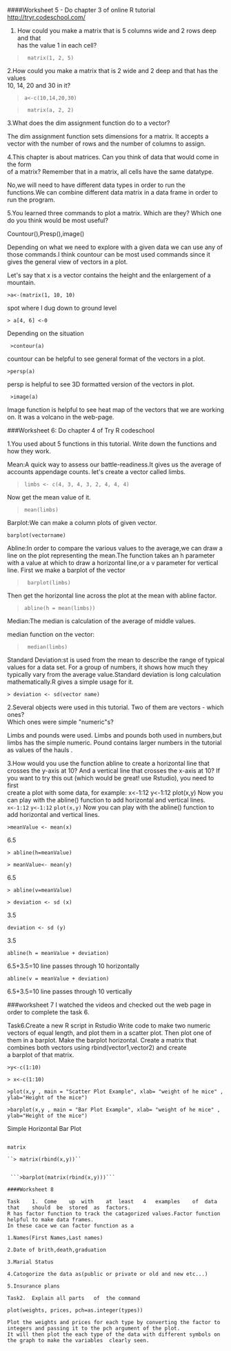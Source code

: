 ####Worksheet	5 - Do	chapter	3	of	online	R	tutorial	
http://tryr.codeschool.com/

1.	How	could	you	make	a	matrix	that	is	5	columns	wide	and	2	rows	deep	and	that	
has	the	value	1	in	each	cell?	

>``` matrix(1, 2, 5)```

2.How	could	you	make	a	matrix	that	is	2	wide	and	2	deep	and	that	has	the	values	
10,	14,	20	and	30	in	it?	
 
>```a<-c(10,14,20,30)```

>``` matrix(a, 2, 2)```

3.What	does	the	dim	assignment	function	do	to	a	vector?	

The dim assignment function sets dimensions for a matrix. It accepts a vector with the number of rows and the number of columns to assign.

4.This	chapter	is	about	matrices.	Can	you	think	of	data	that	would	come	in	the	form	
of	a	matrix?	Remember	that	in	a	matrix,	all	cells	have	the	same	datatype.	

No,we will need to have different data types in order to run the functions.We can combine different data matrix in a data frame in order to run the program.

5.You	learned	three	commands	to	plot	a	matrix.	Which	are	they?	Which	one	do	you	
think	would	be	most	useful?

Countour(),Presp(),image()

Depending on what we need to explore with a given data  we can use any of those commands.I think countour can be  most used commands since it gives the general view of vectors in a plot.

Let's say that x is a vector contains the height and the enlargement of a mountain.

```>a<-(matrix(1, 10, 10)```

spot where I dug down to ground level

```> a[4, 6] <-0```


Depending on the situation

``` >contour(a)```

countour can be helpful to see general format of the vectors in a plot.

```>persp(a)```

persp is helpful to see 3D formatted version of the vectors in plot.


``` >image(a)```

Image function is helpful to see heat map of the vectors that we are working on.
It was a volcano in the web-page.



###Worksheet	6:	Do	chapter	4	of	Try	R	codeschool	

1.You	used	about	5	functions	in	this	tutorial.		Write	down	the	functions	and	how	
they	work.	

Mean:A quick way to assess our battle-readiness.It gives us the average of  accounts appendage counts.
let's create a vector called limbs.
>```limbs <- c(4, 3, 4, 3, 2, 4, 4, 4)```

Now get the mean value of it.

> ```mean(limbs)```

Barplot:We can make a column plots of given vector.

```barplot(vectorname)```

Abline:In order to compare the various values to the average,we can draw a line on the plot representing the mean.The function takes an h parameter with a value at which to draw a horizontal line,or a v parameter for vertical line.
First we make a barplot of the vector 

>``` barplot(limbs)```

Then get the horizontal line across the plot at the mean with abline factor.

>```abline(h = mean(limbs))```

Median:The median is calculation of the average of middle values.

median function on the vector:

>``` median(limbs)```


Standard Deviation:st is used from the mean to describe the range of typical values for a data set. For a group of numbers, it shows how much they typically vary from the average value.Standard deviation is long calculation mathematically.R gives a simple usage for it. 

```> deviation <- sd(vector name)```

2.Several	objects	were	used	in	this	tutorial.	Two	of	them	are	vectors	- which	ones?	
Which	ones	were	simple	"numeric"s?	

Limbs and pounds were used.
Limbs and pounds both used in numbers,but limbs has the simple numeric.
Pound contains larger numbers in the tutorial as values of the hauls . 


3.How	would	you	use	the	function	abline	to	create	a	horizontal	line	that	crosses	the	
y-axis	at	10?	And	a	vertical	line	that	crosses	the	x-axis	at	10?
If	you	want	to	try	this	out (which	would	be	great!	use	Rstudio),	you	need	to	first	
create	a	plot	with	some	data,	for	example:
x<-1:12
y<-1:12
plot(x,y)
Now	you	can	play	with	the	abline()	function	to	add	horizontal	and	vertical	lines.	
```x<-1:12```
```y<-1:12```
```plot(x,y)```
Now	you	can	play	with	the	abline()	function	to	add	horizontal	and	vertical	lines.	

```>meanValue <- mean(x)```

6.5

```> abline(h=meanValue)```

```> meanValue<- mean(y)```

6.5

```> abline(v=meanValue)```

``> deviation <- sd (x) ``

3.5

```deviation <- sd (y)```

3.5

```abline(h = meanValue + deviation)```

6.5+3.5=10 line passes through 10 horizontally

```abline(v = meanValue + deviation)```

6.5+3.5=10 line passes through 10 vertically



###worksheet  7 
I watched the videos and checked out the web page in order to complete the task 6.

Task6.Create	a	new	R	script	in	Rstudio
Write	code	to	make	two	numeric	vectors of	equal	length,	and	plot	them	in	a	scatter	
plot.
Then	plot	one	of	them	in	a	barplot.	Make	the	barplot	horizontal.	
Create	a	matrix	that	combines	both	vectors	using	rbind(vector1,vector2)	and	create	
a	barplot	of	that	matrix.	

```>y<-c(1:10)```

```> x<-c(1:10)```

```>plot(x,y , main = "Scatter Plot Example", xlab= "weight of he mice" , ylab="Height of the mice")```

```>barplot(x,y , main = "Bar Plot Example", xlab= "weight of he mice" , ylab="Height of the mice")```

Simple Horizontal Bar Plot

```barplot(x,y , main = "H Plot Example", horiz =TRUE)
 
matrix

``> matrix(rbind(x,y))``


 ```>barplot(matrix(rbind(x,y)))```

####Worksheet 8

Task	1.	Come	up	with	at	least	4	examples	of	data	that	should	be	stored	as	factors.	
R has factor function to track the catagorized values.Factor function helpful to make data frames.
In these cace we can factor function as a 

1.Names(First Names,Last names)

2.Date of brith,death,graduation

3.Marial Status

4.Catogorize the data as(public or private or old and new etc...)

5.Insurance plans

Task2.	Explain	all	parts	of	the	command	

plot(weights, prices, pch=as.integer(types))

Plot the weights and prices for each type by converting the factor to integers and passing it to the pch argument of the plot.
It will then plot the each type of the data with different symbols on the graph to make the variables  clearly seen. 














	

